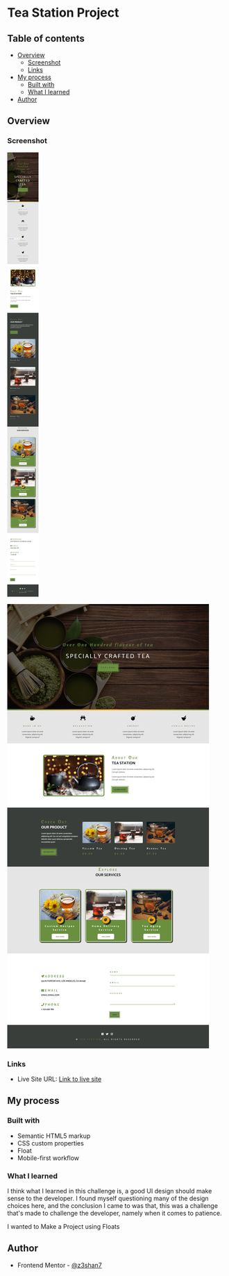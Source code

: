 # Tea Station Project


## Table of contents

- [Overview](#overview)
  - [Screenshot](#screenshot)
  - [Links](#links)
- [My process](#my-process)
  - [Built with](#built-with)
  - [What I learned](#what-i-learned)
- [Author](#author)



## Overview



### Screenshot

![Mobile view of solution](./mobile.png)

![Desktop view of solution](./desktop.png)

### Links


- Live Site URL: [Link to live site](https://z3shan7.github.io/Tea-station-project/)

## My process

### Built with

- Semantic HTML5 markup
- CSS custom properties
- Float
- Mobile-first workflow


### What I learned

I think what I learned in this challenge is, a good UI design should make sense to the developer. I found myself questioning many of the design choices here, and the conclusion I came to was that, this was a challenge that's made to challenge the developer, namely when it comes to patience.

I wanted to Make a Project using Floats







## Author

- Frontend Mentor - [@z3shan7](https://www.frontendmentor.io/profile/z3shan7)


